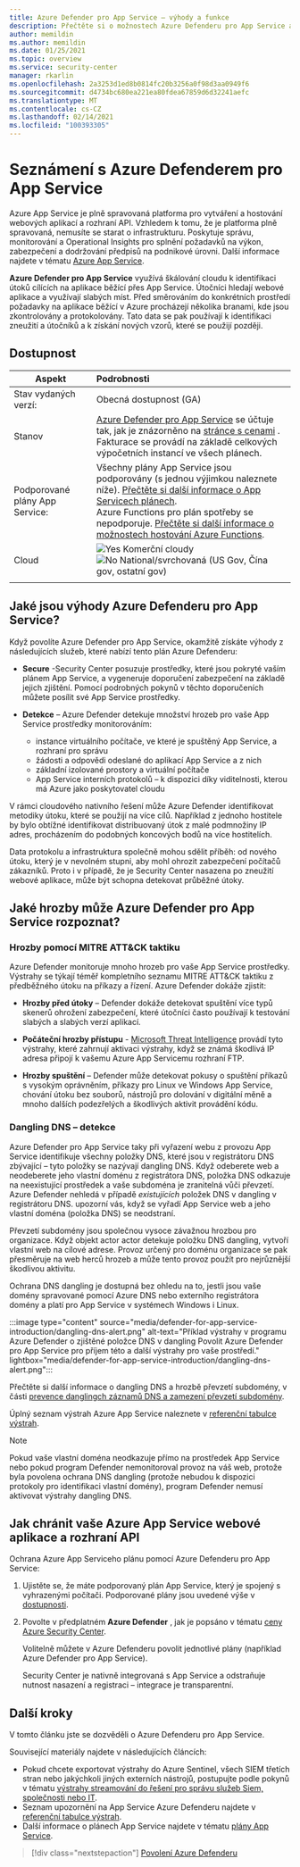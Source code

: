 ```yaml
---
title: Azure Defender pro App Service – výhody a funkce
description: Přečtěte si o možnostech Azure Defenderu pro App Service a o tom, jak ho ve svém předplatném povolit.
author: memildin
ms.author: memildin
ms.date: 01/25/2021
ms.topic: overview
ms.service: security-center
manager: rkarlin
ms.openlocfilehash: 2a3253d1ed8b0814fc20b3256a0f98d3aa0949f6
ms.sourcegitcommit: d4734bc680ea221ea80fdea67859d6d32241aefc
ms.translationtype: MT
ms.contentlocale: cs-CZ
ms.lasthandoff: 02/14/2021
ms.locfileid: "100393305"
---
```

# <a name="introduction-to-azure-defender-for-app-service"></a>Seznámení s Azure Defenderem pro App Service

Azure App Service je plně spravovaná platforma pro vytváření a hostování webových aplikací a rozhraní API. Vzhledem k tomu, že je platforma plně spravovaná, nemusíte se starat o infrastrukturu. Poskytuje správu, monitorování a Operational Insights pro splnění požadavků na výkon, zabezpečení a dodržování předpisů na podnikové úrovni. Další informace najdete v tématu [Azure App Service](https://azure.microsoft.com/services/app-service/).

**Azure Defender pro App Service** využívá škálování cloudu k identifikaci útoků cílících na aplikace běžící přes App Service. Útočníci hledají webové aplikace a využívají slabých míst. Před směrováním do konkrétních prostředí požadavky na aplikace běžící v Azure procházejí několika branami, kde jsou zkontrolovány a protokolovány. Tato data se pak používají k identifikaci zneužití a útočníků a k získání nových vzorů, které se použijí později.


## <a name="availability"></a>Dostupnost

| Aspekt                       | Podrobnosti                                                                                                                                                                                                                                                                                                                                                                                                                                                                                                                    |
|------------------------------|:---------------------------------------------------------------------------------------------------------------------------------------------------------------------------------------------------------------------------------------------------------------------------------------------------------------------------------------------------------------------------------------------------------------------------------------------------------------------------------------------------------------------------|
| Stav vydaných verzí:               | Obecná dostupnost (GA)                                                                                                                                                                                                                                                                                                                                                                                                                                                                                                  |
| Stanov                     | [Azure Defender pro App Service](azure-defender.md) se účtuje tak, jak je znázorněno na [stránce s cenami](security-center-pricing.md) .<br>Fakturace se provádí na základě celkových výpočetních instancí ve všech plánech.|
| Podporované plány App Service: | Všechny plány App Service jsou podporovány (s jednou výjimkou naleznete níže). [Přečtěte si další informace o App Servicech plánech](https://azure.microsoft.com/pricing/details/app-service/plans/).<br>Azure Functions pro plán spotřeby se nepodporuje. [Přečtěte si další informace o možnostech hostování Azure Functions](../azure-functions/functions-scale.md).                                                                                                                                                                                                                                                                   |
| Cloud                      | ![Yes](./media/icons/yes-icon.png) Komerční cloudy<br>![No](./media/icons/no-icon.png) National/svrchovaná (US Gov, Čína gov, ostatní gov)                                                                                                                                                                                                                                                                                                                                                                                 |
|                              |                                                                                                                                                                                                                                                                                                                                                                                                                                                                                                                            |

## <a name="what-are-the-benefits-of-azure-defender-for-app-service"></a>Jaké jsou výhody Azure Defenderu pro App Service?

Když povolíte Azure Defender pro App Service, okamžitě získáte výhody z následujících služeb, které nabízí tento plán Azure Defenderu:

- **Secure** -Security Center posuzuje prostředky, které jsou pokryté vaším plánem App Service, a vygeneruje doporučení zabezpečení na základě jejich zjištění. Pomocí podrobných pokynů v těchto doporučeních můžete posílit své App Service prostředky.

- **Detekce** – Azure Defender detekuje množství hrozeb pro vaše App Service prostředky monitorováním:
    - instance virtuálního počítače, ve které je spuštěný App Service, a rozhraní pro správu
    - žádosti a odpovědi odeslané do aplikací App Service a z nich
    - základní izolované prostory a virtuální počítače
    - App Service interních protokolů – k dispozici díky viditelnosti, kterou má Azure jako poskytovatel cloudu

V rámci cloudového nativního řešení může Azure Defender identifikovat metodiky útoku, které se použijí na více cílů. Například z jednoho hostitele by bylo obtížné identifikovat distribuovaný útok z malé podmnožiny IP adres, procházením do podobných koncových bodů na více hostitelích.

Data protokolu a infrastruktura společně mohou sdělit příběh: od nového útoku, který je v nevolném stupni, aby mohl ohrozit zabezpečení počítačů zákazníků. Proto i v případě, že je Security Center nasazena po zneužití webové aplikace, může být schopna detekovat průběžné útoky.


## <a name="what-threats-can-azure-defender-for-app-service-detect"></a>Jaké hrozby může Azure Defender pro App Service rozpoznat?

### <a name="threats-by-mitre-attck-tactics"></a>Hrozby pomocí MITRE ATT&CK taktiku

Azure Defender monitoruje mnoho hrozeb pro vaše App Service prostředky. Výstrahy se týkají téměř kompletního seznamu MITRE ATT&CK taktiku z předběžného útoku na příkazy a řízení. Azure Defender dokáže zjistit:

- **Hrozby před útoky** – Defender dokáže detekovat spuštění více typů skenerů ohrožení zabezpečení, které útočníci často používají k testování slabých a slabých verzí aplikací.

- **Počáteční hrozby přístupu**  -  [Microsoft Threat Intelligence](https://go.microsoft.com/fwlink/?linkid=2128684) provádí tyto výstrahy, které zahrnují aktivaci výstrahy, když se známá škodlivá IP adresa připojí k vašemu Azure App Servicemu rozhraní FTP.

- **Hrozby spuštění** – Defender může detekovat pokusy o spuštění příkazů s vysokým oprávněním, příkazy pro Linux ve Windows App Service, chování útoku bez souborů, nástrojů pro dolování v digitální měně a mnoho dalších podezřelých a škodlivých aktivit provádění kódu.

### <a name="dangling-dns-detection"></a>Dangling DNS – detekce

Azure Defender pro App Service taky při vyřazení webu z provozu App Service identifikuje všechny položky DNS, které jsou v registrátoru DNS zbývající – tyto položky se nazývají dangling DNS. Když odeberete web a neodeberete jeho vlastní doménu z registrátora DNS, položka DNS odkazuje na neexistující prostředek a vaše subdoména je zranitelná vůči převzetí. Azure Defender nehledá v případě *existujících* položek DNS v dangling v registrátoru DNS. upozorní vás, když se vyřadí App Service web a jeho vlastní doména (položka DNS) se neodstraní.

Převzetí subdomény jsou společnou vysoce závažnou hrozbou pro organizace. Když objekt actor actor detekuje položku DNS dangling, vytvoří vlastní web na cílové adrese. Provoz určený pro doménu organizace se pak přesměruje na web herců hrozeb a může tento provoz použít pro nejrůznější škodlivou aktivitu.

Ochrana DNS dangling je dostupná bez ohledu na to, jestli jsou vaše domény spravované pomocí Azure DNS nebo externího registrátora domény a platí pro App Service v systémech Windows i Linux.

:::image type="content" source="media/defender-for-app-service-introduction/dangling-dns-alert.png" alt-text="Příklad výstrahy v programu Azure Defender o zjištěné položce DNS v dangling Povolit Azure Defender pro App Service pro příjem této a další výstrahy pro vaše prostředí." lightbox="media/defender-for-app-service-introduction/dangling-dns-alert.png":::

Přečtěte si další informace o dangling DNS a hrozbě převzetí subdomény, v části [prevence danglingch záznamů DNS a zamezení převzetí subdomény](../security/fundamentals/subdomain-takeover.md).

Úplný seznam výstrah Azure App Service naleznete v [referenční tabulce výstrah](alerts-reference.md#alerts-azureappserv).

> [!NOTE]
> Pokud vaše vlastní doména neodkazuje přímo na prostředek App Service nebo pokud program Defender nemonitoroval provoz na váš web, protože byla povolena ochrana DNS dangling (protože nebudou k dispozici protokoly pro identifikaci vlastní domény), program Defender nemusí aktivovat výstrahy dangling DNS.

## <a name="how-to-protect-your-azure-app-service-web-apps-and-apis"></a>Jak chránit vaše Azure App Service webové aplikace a rozhraní API

Ochrana Azure App Serviceho plánu pomocí Azure Defenderu pro App Service:

1. Ujistěte se, že máte podporovaný plán App Service, který je spojený s vyhrazenými počítači. Podporované plány jsou uvedené výše v [dostupnosti](#availability).

2. Povolte v předplatném **Azure Defender** , jak je popsáno v tématu [ceny Azure Security Center](security-center-pricing.md).

    Volitelně můžete v Azure Defenderu povolit jednotlivé plány (například Azure Defender pro App Service).

    Security Center je nativně integrovaná s App Service a odstraňuje nutnost nasazení a registraci – integrace je transparentní.


## <a name="next-steps"></a>Další kroky

V tomto článku jste se dozvěděli o Azure Defenderu pro App Service. 

Související materiály najdete v následujících článcích: 

- Pokud chcete exportovat výstrahy do Azure Sentinel, všech SIEM třetích stran nebo jakýchkoli jiných externích nástrojů, postupujte podle pokynů v tématu [výstrahy streamování do řešení pro správu služeb Siem, společnosti nebo IT](export-to-siem.md).
- Seznam upozornění na App Service Azure Defenderu najdete v [referenční tabulce výstrah](alerts-reference.md#alerts-azureappserv).
- Další informace o plánech App Service najdete v tématu [plány App Service](https://azure.microsoft.com/pricing/details/app-service/plans/).
> [!div class="nextstepaction"]
> [Povolení Azure Defenderu](security-center-pricing.md#enable-azure-defender)